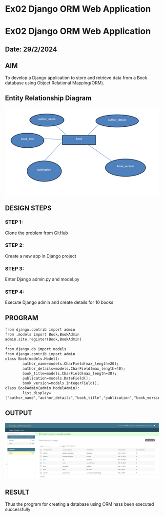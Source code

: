# Ex02 Django ORM Web Application
# Ex02 Django ORM Web Application
## Date: 29/2/2024

## AIM
To develop a Django application to store and retrieve data from a Book database using Object Relational Mapping(ORM).

## Entity Relationship Diagram

![Alt text](<Screenshot 2024-02-29 134357.png>)

## DESIGN STEPS

### STEP 1:
Clone the problem from GitHub

### STEP 2:
Create a new app in Django project

### STEP 3:
Enter Django admin.py and model.py

### STEP 4:
Execute Django admin and create details for 10 books

## PROGRAM
~~~
from django.contrib import admin
from .models import Book,BookAdmin
admin.site.register(Book,BookAdmin)
...
from django.db import models
from django.contrib import admin
class Book(models.Model):
        author_name=models.CharField(max_length=20);
        author_details=models.CharField(max_length=40);
        book_title=models.CharField(max_length=30);
        publication=models.DateField();
        book_version=models.IntegerField();
class BookAdmin(admin.ModelAdmin):
        list_display=("author_name","author_details","book_title","publication","book_version");        
~~~
## OUTPUT
![Alt text](<Screenshot 2024-02-29 140713.png>)
## RESULT
Thus the program for creating a database using ORM hass been executed successfully
